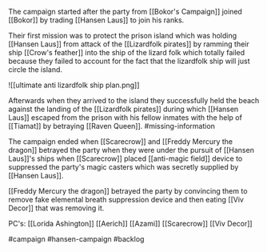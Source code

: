 The campaign started after the party from [[Bokor's Campaign]] joined [[Bokor]] by trading [[Hansen Laus]] to join his ranks.

Their first mission was to protect the prison island which was holding [[Hansen Laus]] from attack of the [[Lizardfolk pirates]] by ramming their ship [[Crow's feather]] into the ship of the lizard folk which totally failed because they failed to account for the fact that the lizardfolk ship will just circle the island.

![[ultimate anti lizardfolk ship plan.png]]

Afterwards when they arrived to the island they successfully held the beach against the landing of the [[Lizardfolk pirates]] during which [[Hansen Laus]] escaped from the prison with his fellow inmates with the help of [[Tiamat]] by betraying [[Raven Queen]]. #missing-information 



The campaign ended when [[Scarecrow]] and [[Freddy Mercury the dragon]] betrayed the party when they were under the pursuit of [[Hansen Laus]]'s ships when [[Scarecrow]] placed [[anti-magic field]] device to suppressed the party's magic casters which was secretly supplied by [[Hansen Laus]].

[[Freddy Mercury the dragon]] betrayed the party by convincing them to remove fake elemental breath suppression device and then eating [[Viv Decor]] that was removing it.

PC's:
[[Lorida Ashington]]
[[Aerich]]
[[Azami]]
[[Scarecrow]]
[[Viv Decor]]

#campaign #hansen-campaign  #backlog 